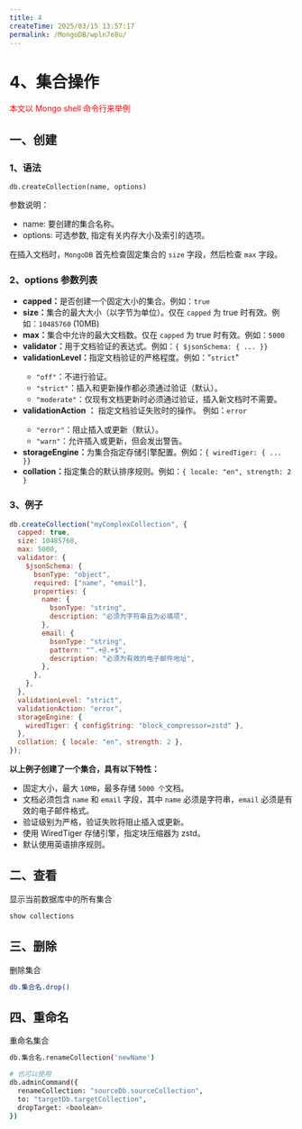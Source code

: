 ```yaml
---
title: 4
createTime: 2025/03/15 13:57:17
permalink: /MongoDB/wpln7e8u/
---
```

# 4、集合操作

<font color='red'>本文以 Mongo shell 命令行来举例</font>

## 一、创建

### 1、语法

`db.createCollection(name, options)`

参数说明：

- name: 要创建的集合名称。
- options: 可选参数, 指定有关内存大小及索引的选项。

在插入文档时，`MongoDB` 首先检查固定集合的 `size` 字段，然后检查 `max` 字段。

### 2、options 参数列表

- **capped：**<Badge text="布尔值" />是否创建一个固定大小的集合。例如：`true`
- **size：**<Badge text="数值" />集合的最大大小（以字节为单位）。仅在 `capped` 为 true 时有效。例如：`10485760` (10MB)
- **max：**<Badge text="数值" />集合中允许的最大文档数。仅在 `capped` 为 true 时有效。例如：`5000`
- **validator：**<Badge text="对象" />用于文档验证的表达式。例如：`{ $jsonSchema: { ... }}`
- **validationLevel：**<Badge text="字符串" />指定文档验证的严格程度。例如："`strict`"
  - `"off"`：不进行验证。
  - `"strict"`：插入和更新操作都必须通过验证（默认）。
  - `"moderate"`：仅现有文档更新时必须通过验证，插入新文档时不需要。
- **validationAction**<Badge text="字符串" /> **：** 指定文档验证失败时的操作。 例如：`error`
  - `"error"`：阻止插入或更新（默认）。
  - `"warn"`：允许插入或更新，但会发出警告。
- **storageEngine：**<Badge text="对象" />为集合指定存储引擎配置。例如：`{ wiredTiger: { ... }}`
- **collation：**<Badge text="对象" />指定集合的默认排序规则。例如：`{ locale: "en", strength: 2 }`

### 3、例子

```js
db.createCollection("myComplexCollection", {
  capped: true,
  size: 10485760,
  max: 5000,
  validator: {
    $jsonSchema: {
      bsonType: "object",
      required: ["name", "email"],
      properties: {
        name: {
          bsonType: "string",
          description: "必须为字符串且为必填项",
        },
        email: {
          bsonType: "string",
          pattern: "^.+@.+$",
          description: "必须为有效的电子邮件地址",
        },
      },
    },
  },
  validationLevel: "strict",
  validationAction: "error",
  storageEngine: {
    wiredTiger: { configString: "block_compressor=zstd" },
  },
  collation: { locale: "en", strength: 2 },
});
```

**以上例子创建了一个集合，具有以下特性：**

- 固定大小，最大 `10MB`，最多存储 `5000 个`文档。
- 文档必须包含 `name` 和 `email` 字段，其中 `name` 必须是字符串，`email` 必须是有效的电子邮件格式。
- 验证级别为严格，验证失败将阻止插入或更新。
- 使用 WiredTiger 存储引擎，指定块压缩器为 zstd。
- 默认使用英语排序规则。

## 二、查看

显示当前数据库中的所有集合

```bash
show collections
```

## 三、删除

删除集合

```bash
db.集合名.drop()
```

## 四、重命名

重命名集合

```bash
db.集合名.renameCollection('newName')

# 也可以使用
db.adminCommand({
  renameCollection: "sourceDb.sourceCollection",
  to: "targetDb.targetCollection",
  dropTarget: <boolean>
})
```

<style scope>
.badge {
  margin-left: 5px !important;
  margin-right: 8px !important;
  font-size: 13px !important;
}
</style>
